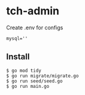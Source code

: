 # tch-admin

Create .env for configs

```
mysql=''
```

## Install

```
$ go mod tidy
$ go run migrate/migrate.go
$ go run seed/seed.go
$ go run main.go
```
